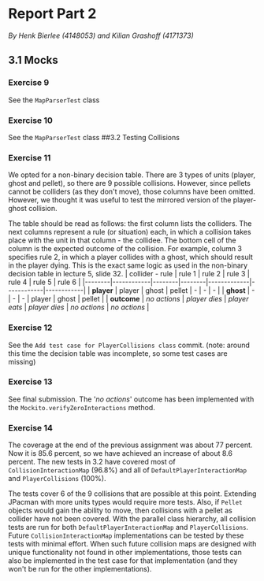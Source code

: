 # Report Part 2
*By Henk Bierlee (4148053) and Kilian Grashoff (4171373)*

## 3.1 Mocks
### Exercise 9
See the `MapParserTest` class
### Exercise 10
See the `MapParserTest` class
##3.2 Testing Collisions
### Exercise 11
We opted for a non-binary decision table. There are 3 types of units (player, ghost and pellet), so there are 9 possible collisions. However, since pellets cannot be colliders (as they don't move), those columns have been omitted. However, we thought it was useful to test the mirrored version of the player-ghost collision.

The table should be read as follows: the first column lists the colliders. The next columns represent a rule (or situation) each, in which a collision takes place with the unit in that column - the collidee. The bottom cell of the column is the expected outcome of the collision. For example, column 3 specifies rule 2, in which a player collides with a ghost, which should result in the player dying. This is the exact same logic as used in the non-binary decision table in lecture 5, slide 32.
| collider - rule       | rule 1     | rule 2 | rule 3 | rule 4      | rule 5     | rule 6     |
|--------|------------|--------|--------|-------------|------------|------------|
| **player** | player     | ghost  | pellet | -           | -          | -          |
| **ghost**  | -          | -      | -      | player      | ghost      | pellet     |
| **outcome**   | *no actions* | *player dies*   | *player eats*   | *player dies* | *no actions* | *no actions* |
### Exercise 12
See the `Add test case for PlayerCollisions class` commit. (note: around this time the decision table was incomplete, so some test cases are missing)
### Exercise 13
See final submission. The '*no actions*' outcome has been implemented with the 	`Mockito.verifyZeroInteractions` method.
### Exercise 14
The coverage at the end of the previous assignment was about 77 percent. Now it is 85.6 percent, so we have achieved an increase of about 8.6 percent. The new tests in 3.2 have covered most of `CollisionInteractionMap` (96.8%) and all of `DefaultPlayerInteractionMap` and `PlayerCollisions` (100%).

The tests cover 6 of the 9 collisions that are possible at this point. Extending JPacman with more units types would require more tests. Also, if `Pellet` objects would gain the ability to move, then collisions with a pellet as collider have not been covered. With the parallel class hierarchy, all collision tests are run for both `DefaultPlayerInteractionMap` and `PlayerCollisions`. Future `CollisionInteractionMap` implementations can be tested by these tests with minimal effort. When such future collision maps are designed with unique functionality not found in other implementations, those tests can also be implemented in the test case for that implementation (and they won't be run for the other implementations).
